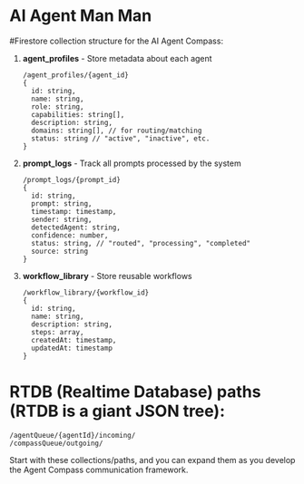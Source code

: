 # AI Agent Man Man

#Firestore collection structure for the AI Agent Compass:
1. **agent_profiles** - Store metadata about each agent
   ```
   /agent_profiles/{agent_id}
   {
     id: string,
     name: string,
     role: string,
     capabilities: string[],
     description: string,
     domains: string[], // for routing/matching
     status: string // "active", "inactive", etc.
   }
   ```

2. **prompt_logs** - Track all prompts processed by the system
   ```
   /prompt_logs/{prompt_id}
   {
     id: string,
     prompt: string,
     timestamp: timestamp,
     sender: string,
     detectedAgent: string,
     confidence: number,
     status: string, // "routed", "processing", "completed"
     source: string
   }
   ```

3. **workflow_library** - Store reusable workflows
   ```
   /workflow_library/{workflow_id}
   {
     id: string,
     name: string,
     description: string,
     steps: array,
     createdAt: timestamp,
     updatedAt: timestamp
   }
   ```

# RTDB (Realtime Database) paths (RTDB is a giant JSON tree):
```
/agentQueue/{agentId}/incoming/
/compassQueue/outgoing/
```

Start with these collections/paths, and you can expand them as you develop the Agent Compass communication framework.